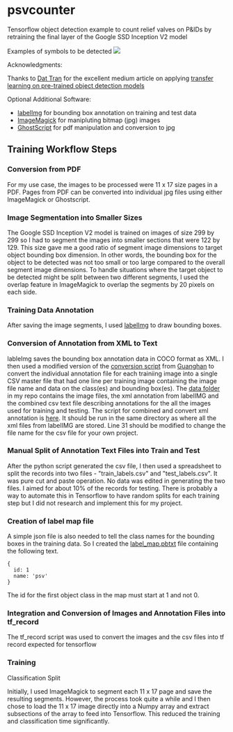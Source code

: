 # psvcounter
Tensorflow object detection example to count relief valves on P&IDs by retraining the final layer of the Google SSD Inception V2 model

Examples of symbols to be detected
<img src="https://github.com/siddiqaa/psvcounter/blob/master/presentation_materials/Images/page_10%40_1214.jpg">

Acknowledgments:

Thanks to <a href="https://github.com/datitran">Dat Tran</a> for the excellent medium article on applying <a href="https://medium.com/towards-data-science/how-to-train-your-own-object-detector-with-tensorflows-object-detector-api-bec72ecfe1d9">transfer learning on pre-trained object detection models</a>

Optional Additional Software:
<ul>

<li> <a href = "https://github.com/tzutalin/labelImg">labelImg</a> for bounding box annotation on training and test data</li>
<li> <a href = "http://www.imagemagick.org/script/index.php">ImageMagick</a> for manipluting bitmap (jpg) images</li>
<li> <a href = "https://www.ghostscript.com/">GhostScript</a> for pdf manipulation and conversion to jpg</li>

</ul>

<h2>Training Workflow Steps</h2>

<h3>Conversion from PDF</h3>

For my use case, the images to be processed were 11 x 17 size pages in a PDF. Pages from PDF can be converted into individual jpg files using either ImageMagick or Ghostscript.

<h3>Image Segmentation into Smaller Sizes</h3>

The Google SSD Inception V2 model is trained on images of size 299 by 299 so I had to segment the images into smaller sections that were 122 by 129. This size gave me a good ratio of segment image dimensions to target object bounding box dimension. In other words, the bounding box for the object to be detected was not too small or too large compared to the overall segment image dimensions. To handle situations where the target object to be detected might be split between two different segments, I used the overlap feature in ImageMagick to overlap the segments by 20 pixels on each side.

<h3>Training Data Annotation</h3>

After saving the image segments, I used <a href="https://github.com/tzutalin/labelImg">labelImg</a> to draw bounding boxes.

<h3>Conversion of Annotation from XML to Text</h3>

lableImg saves the bounding box annotation data in COCO format as XML. I then used a modified version of the <a href="https://github.com/Guanghan/darknet/blob/master/scripts/voc_label.py">conversion script</a> from <a href="https://github.com/Guanghan">Guanghan</a> to convert the individual annotation file for each trainiing image into a single CSV master file that had one line per training image containing the image file name and data on the class(es) and bounding box(es). The <a href="https://github.com/siddiqaa/psvcounter/tree/master/data">data folder</a> in my repo contains the image files, the xml annotation from labelIMG and the combined csv text file describing annotations for the all the images used for training and testing. The script for combined and convert xml annotation is <a href="https://github.com/siddiqaa/psvcounter/blob/master/data/xml_to_csv.py">here</a>. It should be run in the same directory as where all the xml files from labelIMG are stored. Line 31 should be modified to change the file name for the csv file for your own project.

<h3>Manual Split of Annotation Text Files into Train and Test</h3>

After the python script generated the csv file, I then used a spreadsheet to split the records into two files - "train_labels.csv" and "test_labels.csv". It was pure cut and paste operation. No data was edited in generating the two files. I aimed for about 10% of the records for testing. There is probably a way to automate this in Tensorflow to have random splits for each training step but I did not research and implement this for my project.

<h3>Creation of label map file</h3>

A simple json file is also needed to tell the class names for the bounding boxes in the training data. So I created the <a href="https://github.com/siddiqaa/psvcounter/blob/master/data/label_map.pbtxt">label_map.pbtxt</a> file containing the following text.<br>
```
{
  id: 1
  name: 'psv'
}
```
The id for the first object class in the map must start at 1 and not 0.

<h3>Integration and Conversion of Images and Annotation Files into tf_record</h3>

The tf_record script was used to convert the images and the csv files into tf record expected for tensorflow

<h3>Training</h3>


Classification Split

Initially, I used ImageMagick to segment each 11 x 17 page and save the resulting segments. However, the process took quite a while and I then chose to load the 11 x 17 image directly into a Numpy array and extract subsections of the array to feed into Tensorflow. This reduced the training and classification time significantly.
